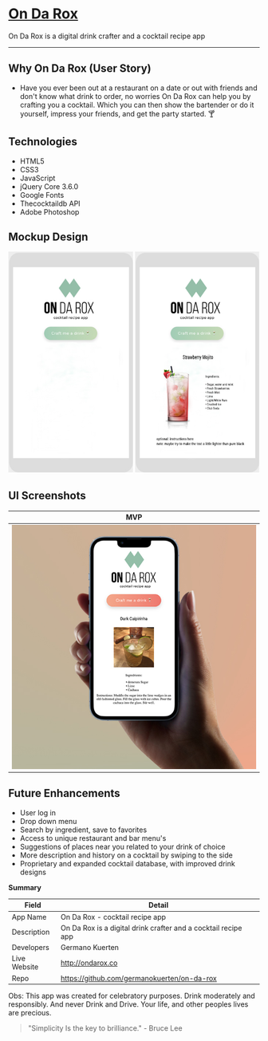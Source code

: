 # [On Da Rox](http://ondarox.co)

On Da Rox is a digital drink crafter and a cocktail recipe app

---

## Why On Da Rox (User Story)

- Have you ever been out at a restaurant on a date or out with friends and don't know what drink to order, no worries On Da Rox can help you by crafting you a cocktail. Which you can then show the bartender or do it yourself, impress your friends, and get the party started. 🍸

## Technologies

- HTML5
- CSS3
- JavaScript
- jQuery Core 3.6.0
- Google Fonts
- Thecocktaildb API
- Adobe Photoshop

## Mockup Design

<!-- Alternative -->

<p float="left">
  <img src="./images/markdown_design_mockup_1" width="250" />
  <img src="./images/markdown_design_mockup_" width="250" /> 
</p>

<!-- Alternative -->

<!-- ![alt text](./Images/markdown_design_mockup_1)
![alt text](./images/markdown_design_mockup) -->

<!-- Alternative -->

<!-- Getting Started            |  Button Push
:-------------------------:|:-------------------------:
![](./Images/markdown_design_mockup_1)  |  ![](./images/markdown_design_mockup_) -->

<!-- MVP            |  Button Push
:-------------------------:|:-------------------------:
![](./Images/markdown_design_mockup_1)  |  ![](./images/markdown_design_mockup_) -->


## UI Screenshots

MVP            |  
:-------------------------:|
![](./Images/markdown_design_mockup_final)  |

## Future Enhancements

- User log in
- Drop down menu
- Search by ingredient, save to favorites
- Access to unique restaurant and bar menu's
- Suggestions of places near you related to your drink of choice
- More description and history on a cocktail by swiping to the side
- Proprietary and expanded cocktail database, with improved drink designs

**Summary**

| Field | Detail |
|-------|--------|
| App Name | On Da Rox - cocktail recipe app |
| Description | On Da Rox is a digital drink crafter and a cocktail recipe app  |
| Developers | Germano Kuerten |
| Live Website | http://ondarox.co |
| Repo | https://github.com/germanokuerten/on-da-rox |

Obs: This app was created for celebratory purposes. Drink moderately and responsibly. And never Drink and Drive. Your life, and other peoples lives are precious.

>"Simplicity Is the key to brilliance." - Bruce Lee